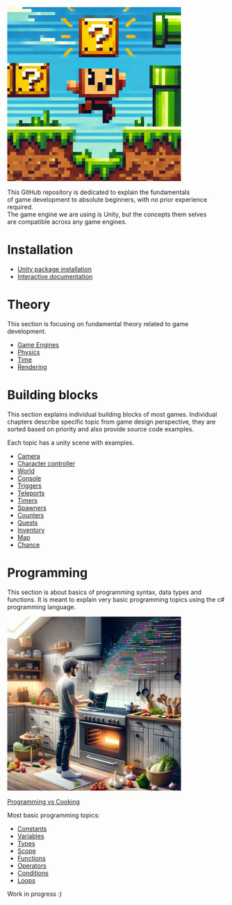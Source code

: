 
<img src="Documentation~/img/building_blocks_intro.webp" alt="game dev building blocks" height="400"/>

This GitHub repository is dedicated to explain the fundamentals   
of game development to absolute beginners, with no prior experience required.   
The game engine we are using is Unity, but the concepts them selves  
are compatible across any game engines.

# Installation

- [Unity package installation](Documentation~/installation/unity_upm_installation.md)
- [Interactive documentation](Documentation~/installation/unity_interactive_documentation.md)

# Theory

This section is focusing on fundamental theory
related to game development.

- [Game Engines](Documentation~/game_dev/theory/game_engines.md)
- [Physics](Documentation~/game_dev/theory/physics.md)
- [Time](Documentation~/game_dev/theory/time.md)
- [Rendering](Documentation~/game_dev/theory/rendering.md)

# Building blocks

This section explains individual building blocks of most games.
Individual chapters describe specific topic from game design perspective,
they are sorted based on priority and also provide source code examples.

Each topic has a unity scene with examples.

- [Camera](Documentation~/game_dev/building_blocks/camera.md)
- [Character controller](Documentation~/game_dev/building_blocks/character_controller.md)
- [World](Documentation~/game_dev/building_blocks/world.md)
- [Console](Documentation~/game_dev/building_blocks/console.md)
- [Triggers](Documentation~/game_dev/building_blocks/triggers.md)
- [Teleports](Documentation~/game_dev/building_blocks/teleports.md)
- [Timers](Documentation~/game_dev/building_blocks/timers.md)
- [Spawners](Documentation~/game_dev/building_blocks/spawners.md)
- [Counters](Documentation~/game_dev/building_blocks/counters.md)
- [Quests](Documentation~/game_dev/building_blocks/quests.md)
- [Inventory](Documentation~/game_dev/building_blocks/inventory.md)
- [Map](Documentation~/game_dev/building_blocks/map.md)
- [Chance](Documentation~/game_dev/building_blocks/chance.md)

# Programming

This section is about basics of programming syntax, data types and functions.
It is meant to explain very basic programming topics using the c# programming language.

<img src="Documentation~/img/programming_vs_cooking.webp" alt="programming vs cooking" height="400"/>

[Programming vs Cooking](Documentation~/csharp/programming_vs_cooking.md)

Most basic programming topics:

- [Constants](Documentation~/csharp/constants.md)
- [Variables](Documentation~/csharp/variables.md)
- [Types](Documentation~/csharp/types.md)
- [Scope](Documentation~/csharp/scope.md)
- [Functions](Documentation~/csharp/functions.md)
- [Operators](Documentation~/csharp/operators.md)
- [Conditions](Documentation~/csharp/conditions.md)
- [Loops](Documentation~/csharp/loops.md)

Work in progress :)